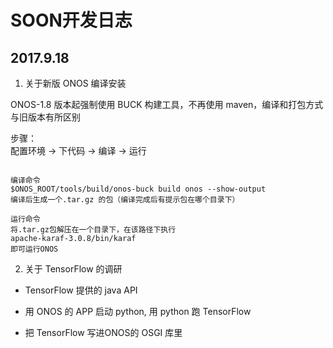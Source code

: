 # SOON开发日志
## 2017.9.18
1. 关于新版 ONOS 编译安装

ONOS-1.8 版本起强制使用 BUCK 构建工具，不再使用 maven，编译和打包方式与旧版本有所区别

步骤：  
配置环境 -> 下代码 -> 编译 -> 运行
<pre><code>
编译命令
$ONOS_ROOT/tools/build/onos-buck build onos --show-output
编译后生成一个.tar.gz 的包（编译完成后有提示包在哪个目录下）

运行命令
将.tar.gz包解压在一个目录下，在该路径下执行
apache-karaf-3.0.8/bin/karaf
即可运行ONOS
</code></pre>

2. 关于 TensorFlow 的调研
- TensorFlow 提供的 java API


- 用 ONOS 的 APP 启动 python, 用 python 跑 TensorFlow


- 把 TensorFlow 写进ONOS的 OSGI 库里


